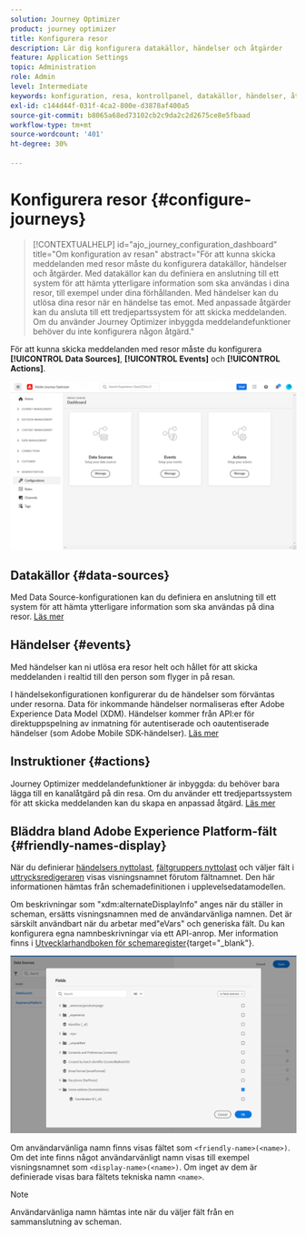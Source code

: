 ```yaml
---
solution: Journey Optimizer
product: journey optimizer
title: Konfigurera resor
description: Lär dig konfigurera datakällor, händelser och åtgärder
feature: Application Settings
topic: Administration
role: Admin
level: Intermediate
keywords: konfiguration, resa, kontrollpanel, datakällor, händelser, åtgärder
exl-id: c144d44f-031f-4ca2-800e-d3878af400a5
source-git-commit: b8065a68ed73102cb2c9da2c2d2675ce8e5fbaad
workflow-type: tm+mt
source-wordcount: '401'
ht-degree: 30%

---
```


# Konfigurera resor {#configure-journeys}

>[!CONTEXTUALHELP]
>id="ajo_journey_configuration_dashboard"
>title="Om konfiguration av resan"
>abstract="För att kunna skicka meddelanden med resor måste du konfigurera datakällor, händelser och åtgärder. Med datakällor kan du definiera en anslutning till ett system för att hämta ytterligare information som ska användas i dina resor, till exempel under dina förhållanden. Med händelser kan du utlösa dina resor när en händelse tas emot. Med anpassade åtgärder kan du ansluta till ett tredjepartssystem för att skicka meddelanden. Om du använder Journey Optimizer inbyggda meddelandefunktioner behöver du inte konfigurera någon åtgärd."

För att kunna skicka meddelanden med resor måste du konfigurera **[!UICONTROL Data Sources]**, **[!UICONTROL Events]** och **[!UICONTROL Actions]**.

![](assets/admin-menu.png)

## Datakällor {#data-sources}

Med Data Source-konfigurationen kan du definiera en anslutning till ett system för att hämta ytterligare information som ska användas på dina resor. [Läs mer](../../using/datasource/about-data-sources.md)

## Händelser {#events}

Med händelser kan ni utlösa era resor helt och hållet för att skicka meddelanden i realtid till den person som flyger in på resan.

I händelsekonfigurationen konfigurerar du de händelser som förväntas under resorna. Data för inkommande händelser normaliseras efter Adobe Experience Data Model (XDM). Händelser kommer från API:er för direktuppspelning av inmatning för autentiserade och oautentiserade händelser (som Adobe Mobile SDK-händelser). [Läs mer](../../using/event/about-events.md)

## Instruktioner {#actions}

Journey Optimizer meddelandefunktioner är inbyggda: du behöver bara lägga till en kanalåtgärd på din resa. Om du använder ett tredjepartssystem för att skicka meddelanden kan du skapa en anpassad åtgärd. [Läs mer](../../using/action/action.md)

## Bläddra bland Adobe Experience Platform-fält {#friendly-names-display}

När du definierar [händelsers nyttolast](../event/about-creating.md#define-the-payload-fields), [fältgruppers nyttolast](../datasource/configure-data-sources.md#define-field-groups) och väljer fält i [uttrycksredigeraren](../building-journeys/expression/expressionadvanced.md) visas visningsnamnet förutom fältnamnet. Den här informationen hämtas från schemadefinitionen i upplevelsedatamodellen.

Om beskrivningar som &quot;xdm:alternateDisplayInfo&quot; anges när du ställer in scheman, ersätts visningsnamnen med de användarvänliga namnen. Det är särskilt användbart när du arbetar med&quot;eVars&quot; och generiska fält. Du kan konfigurera egna namnbeskrivningar via ett API-anrop. Mer information finns i [Utvecklarhandboken för schemaregister](https://experienceleague.adobe.com/docs/experience-platform/xdm/api/getting-started.html){target="_blank"}.

![](assets/xdm-from-descriptors.png)

Om användarvänliga namn finns visas fältet som `<friendly-name>(<name>)`. Om det inte finns något användarvänligt namn visas till exempel visningsnamnet som `<display-name>(<name>)`. Om inget av dem är definierade visas bara fältets tekniska namn `<name>`.

>[!NOTE]
>
>Användarvänliga namn hämtas inte när du väljer fält från en sammanslutning av scheman.
